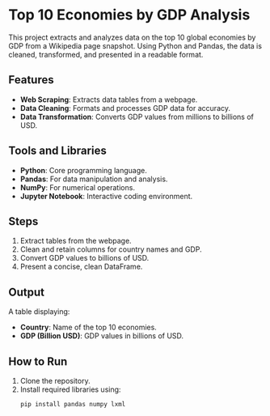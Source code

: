 # Top 10 Economies by GDP Analysis

This project extracts and analyzes data on the top 10 global economies by GDP from a Wikipedia page snapshot. Using Python and Pandas, the data is cleaned, transformed, and presented in a readable format.

## Features
- **Web Scraping**: Extracts data tables from a webpage.
- **Data Cleaning**: Formats and processes GDP data for accuracy.
- **Data Transformation**: Converts GDP values from millions to billions of USD.

## Tools and Libraries
- **Python**: Core programming language.
- **Pandas**: For data manipulation and analysis.
- **NumPy**: For numerical operations.
- **Jupyter Notebook**: Interactive coding environment.

## Steps
1. Extract tables from the webpage.
2. Clean and retain columns for country names and GDP.
3. Convert GDP values to billions of USD.
4. Present a concise, clean DataFrame.

## Output
A table displaying:
- **Country**: Name of the top 10 economies.
- **GDP (Billion USD)**: GDP values in billions of USD.

## How to Run
1. Clone the repository.
2. Install required libraries using:
   ```bash
   pip install pandas numpy lxml
